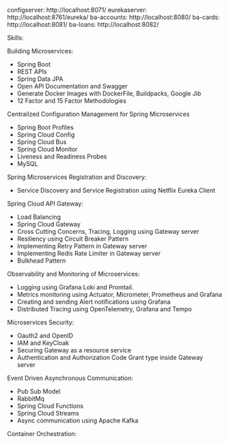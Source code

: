 configserver: http://localhost:8071/
eurekaserver: http://localhost:8761/eureka/
ba-accounts: http://localhost:8080/
ba-cards: http://localhost:8081/
ba-loans: http://localhost:8082/

Skills:

Building Microservices:
  - Spring Boot
  - REST APIs
  - Spring Data JPA
  - Open API Documentation and Swagger
  - Generate Docker Images with DockerFile, Buildpacks, Google Jib
  - 12 Factor and 15 Factor Methodologies

Centrailzed Configuration Management for Spring Microservices
  - Spring Boot Profiles
  - Spring Cloud Config
  - Spring Cloud Bus
  - Spring Cloud Monitor
  - Liveness and Readiness Probes
  - MySQL

Spring Microservices Registration and Discovery:
  - Service Discovery and Service Registration using Netflix Eureka Client

Spring Cloud API Gateway:
  - Load Balancing
  - Spring Cloud Gateway
  - Cross Cutting Concerns, Tracing, Logging using Gateway server
  - Resiliency using Circuit Breaker Pattern
  - Implementing Retry Pattern in Gateway server
  - Implementing Redis Rate Limiter in Gateway server
  - Bulkhead Pattern

Observability and Monitoring of Microservices:
  - Logging using Grafana Loki and Promtail.
  - Metrics monitoring using Actuator, Micrometer, Prometheus and Grafana
  - Creating and sending Alert notifications using Grafana
  - Distributed Tracing using OpenTelemetry, Grafana and Tempo

Microservices Security:
  - Oauth2 and OpenID
  - IAM and KeyCloak
  - Securing Gateway as a resource service
  - Authentication and Authorization Code Grant type inside Gateway server

Event Driven Asynchronous Communication:
  - Pub Sub Model
  - RabbitMq
  - Spring Cloud Functions
  - Spring Cloud Streams
  - Async communication using Apache Kafka

Container Orchestration:




